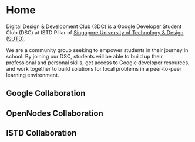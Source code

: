 # Home
Digital Design & Development Club (3DC) is a Google Developer Student Club (DSC) at ISTD Pillar of [Singapore University of Technology & Design (SUTD)](https://www.sutd.edu.sg/).

We are a community group seeking to empower students in their journey in school. By joining our DSC, students will be able to build up their professional and personal skills, get access to Google developer resources, and work together to build solutions for local problems in a peer-to-peer learning environment.

## Google Collaboration 

## OpenNodes Collaboration

## ISTD Collaboration
